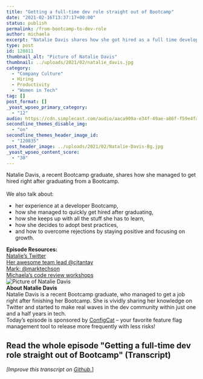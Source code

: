 ```yaml
---
title: "Getting a full-time dev role straight out of Bootcamp"
date: "2021-02-16T13:37:17+00:00"
status: publish
permalink: /from-bootcamp-to-dev-role
author: michaela
excerpt: "Natalie Davis shares how she got hired as a full time developer right after graduating from a Bootcamp."
type: post
id: 120811
thumbnail_alt: "Picture of Natalie Davis"
thumbnail: ../uploads/2021/02/natalie_davis.jpg
category:
  - "Company Culture"
  - Hiring
  - Productivity
  - "Women in Tech"
tag: []
post_format: []
_yoast_wpseo_primary_category:
  - "12"
audio: https://cdn.simplecast.com/audio/aaca909a-e34f-49ae-a86f-f59e4fa807f0/episodes/c6efc56d-1f37-4764-8b82-50b4e91ce8fc/audio/2ccdb90e-26e3-4023-beca-93628a7da23b/default_tc.mp3
secondline_themes_disable_img:
  - "on"
secondline_themes_header_image_id:
  - "120835"
post_header_image: ../uploads/2021/02/Natalie-Davis-Bg.jpg
_yoast_wpseo_content_score:
  - "30"
---
```


<div class="episode-about">
Natalie Davis, a recent Bootcamp graduate, shares how she managed to get hired right after graduating from a Bootcamp. 
<br/> <br/>We also talk about:
<ul>
<li> her experience at a developer Bootcamp,</li>
<li> how she managed to quickly get hired after graduating,</li>
<li> how she keeps up with all the stuff she has to learn,</li>
<li> how she decides to adopt best practices,</li>
<li> and how to overcome rejections by staying positive and focusing on growth.</li>
</ul>
</div>
<div class=" episode-links">
<b>Episode Resources:</b><br/>
<a href="https://twitter.com/codeFreedomRitr">Natalie’s Twitter</a></br>
<a href="https://twitter.com/cjtantay">Her awesome team lead @cjtantay</a><br/>
<a href="https://twitter.com/marktechson">Mark: @marktechson</a><br/>
<a href="https://www.awesomecodereviews.com">Michaela’s code review workshops</a><br/>
</div>
<div class="row pt-2 align-items-center"> 
<div class="col-4 guest-picture">
<img src="../uploads/2021/02/natalie_davis.jpg" alt="Picture of Natalie Davis"/>
</div>
<div class="col-8 guest-about">
<b>About Natalie Davis</b><br/>
Natalie Davis is a recent Bootcamp graduate, who managed to get a job right after finishing her Bootcamp. She is vividly sharing her knowledge on Twitter and started to make real waves in the dev community within just one and a half years in tech.</div></div>
<div class="sponsorship">Today’s episode is sponsored by <a href="https://configcat.com/" target="_blank" rel="noreferrer">ConfigCat</a> – your favorite feature flag management tool to release more frequently with less risks!</div>

## Read the whole episode "Getting a full-time dev role straight out of Bootcamp" (Transcript)

_\[Improve this transcript on [Github](https://github.com/mgreiler/se-unlocked/tree/master/Transcripts)_[.](https://github.com/mgreiler/se-unlocked/tree/master/Transcripts)\]
